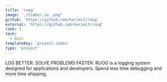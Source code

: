 ```yaml
---
title: 'ruog'
image: './timber.io_.png'
github: 'https://github.com/karimit/roug'
external: 'https://github.com/karimit/ruog'
rank: 3
tech:
  - Rust
templateKey: 'project-index'
type: 'project'
---
```


LOG BETTER. SOLVE PROBLEMS FASTER.
RUOG is a logging system designed for applications and developers. Spend less time debugging and more time shipping.